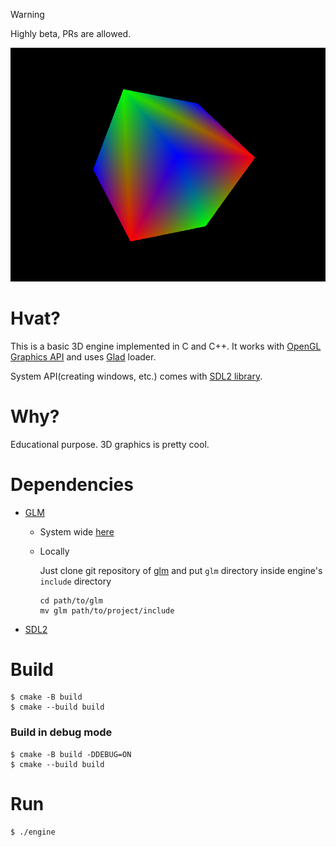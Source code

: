 > [!WARNING]
> Highly beta, PRs are allowed.

![](images/preview2.png)
# Hvat?
This is a basic 3D engine implemented in C and C++. It works with [OpenGL Graphics API](https://learnopengl.com/Getting-started/OpenGL) and uses [Glad](https://glad.dav1d.de/) loader. 

System API(creating windows, etc.) comes with [SDL2 library](https://www.libsdl.org/). 

# Why? 
Educational purpose. 3D graphics is pretty cool.

# Dependencies
- [GLM](https://github.com/g-truc/glm)
  - System wide [here](https://github.com/g-truc/glm?tab=readme-ov-file#build-and-install)
  - Locally
  
    Just clone git repository of [glm](https://github.com/g-truc/glm) and put `glm` directory inside engine's `include` directory
    ```
    cd path/to/glm
    mv glm path/to/project/include
    ```
- [SDL2](https://wiki.libsdl.org/SDL2/Installation#supported_platforms)
# Build
```
$ cmake -B build
$ cmake --build build 
```
### Build in debug mode
```
$ cmake -B build -DDEBUG=ON
$ cmake --build build 
```
# Run 
```
$ ./engine
```

